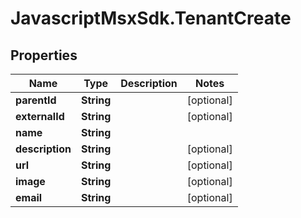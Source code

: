 # JavascriptMsxSdk.TenantCreate

## Properties

Name | Type | Description | Notes
------------ | ------------- | ------------- | -------------
**parentId** | **String** |  | [optional] 
**externalId** | **String** |  | [optional] 
**name** | **String** |  | 
**description** | **String** |  | [optional] 
**url** | **String** |  | [optional] 
**image** | **String** |  | [optional] 
**email** | **String** |  | [optional] 



